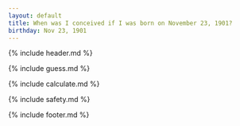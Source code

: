 ```yaml
---
layout: default
title: When was I conceived if I was born on November 23, 1901?
birthday: Nov 23, 1901
---
```


{% include header.md %}

{% include guess.md %}

{% include calculate.md %}

{% include safety.md %}

{% include footer.md %}



